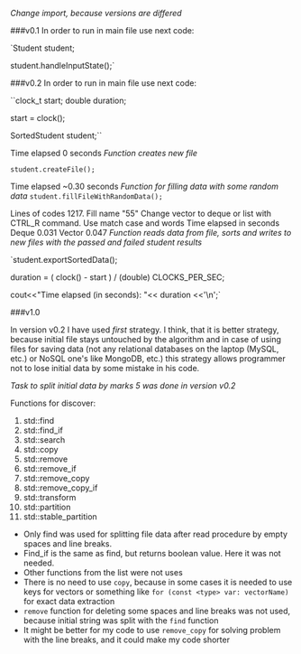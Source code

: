 *Change import, because versions are differed*

###v0.1
In order to run in main file use next code:

`Student student;

student.handleInputState();`

###v0.2
In order to run in main file use next code:

``clock_t start;
double duration;

start = clock();

SortedStudent student;``

Time elapsed 0 seconds
*Function creates new file*

`student.createFile();`

Time elapsed ~0.30 seconds
*Function for filling data with some random data*
`student.fillFileWithRandomData();`

Lines of codes 1217. Fill name "55"
Change vector to deque or list with CTRL_R command. Use match case and words
Time elapsed in seconds
Deque 0.031
Vector 0.047
*Function reads data from file, sorts and writes to new files with the passed and failed student results*

`student.exportSortedData();

duration = ( clock() - start ) / (double) CLOCKS_PER_SEC;

cout<<"Time elapsed (in seconds): "<< duration <<'\n';`

###v1.0

In version v0.2 I have used *first* strategy. I think, that it is better strategy, because initial file stays untouched 
by the algorithm and in case of using files for saving data (not any relational databases on the laptop (MySQL, etc.) or NoSQL
one's like MongoDB, etc.) this strategy allows programmer not to lose initial data by some mistake in his code.

*Task to split initial data by marks 5 was done in version v0.2*

Functions for discover:
1. std::find
2. std::find_if
3. std::search
4. std::copy
5. std::remove
6. std::remove_if
7. std::remove_copy
8. std::remove_copy_if
9. std::transform
10. std::partition
11. std::stable_partition

* Only find was used for splitting file data after read procedure by empty spaces and line breaks.
* Find_if is the same as find, but returns boolean value. Here it was not needed.
* Other functions from the list were not uses
* There is no need to use `copy`, because in some cases it is needed to use keys for vectors or something like 
`for (const <type> var: vectorName)` for exact data extraction
* `remove` function for deleting some spaces and line breaks was not used, because initial string was 
split with the `find` function
* It might be better for my code to use `remove_copy` for solving problem with the line breaks, and it could 
make my code shorter